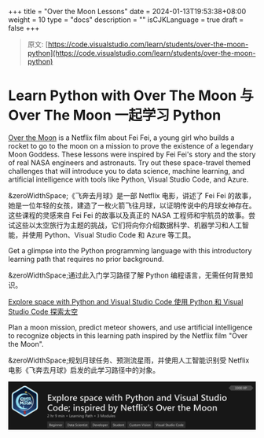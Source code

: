 +++
title = "Over the Moon Lessons"
date = 2024-01-13T19:53:38+08:00
weight = 10
type = "docs"
description = ""
isCJKLanguage = true
draft = false
+++

> 原文: [https://code.visualstudio.com/learn/students/over-the-moon-python](https://code.visualstudio.com/learn/students/over-the-moon-python)

# Learn Python with Over The Moon 与 Over The Moon 一起学习 Python



[Over the Moon](https://www.youtube.com/watch?v=26DIABx44Tw) is a Netflix film about Fei Fei, a young girl who builds a rocket to go to the moon on a mission to prove the existence of a legendary Moon Goddess. These lessons were inspired by Fei Fei's story and the story of real NASA engineers and astronauts. Try out these space-travel themed challenges that will introduce you to data science, machine learning, and artificial intelligence with tools like Python, Visual Studio Code, and Azure.

&zeroWidthSpace;《飞奔去月球》是一部 Netflix 电影，讲述了 Fei Fei 的故事，她是一位年轻的女孩，建造了一枚火箭飞往月球，以证明传说中的月球女神存在。这些课程的灵感来自 Fei Fei 的故事以及真正的 NASA 工程师和宇航员的故事。尝试这些以太空旅行为主题的挑战，它们将向你介绍数据科学、机器学习和人工智能，并使用 Python、Visual Studio Code 和 Azure 等工具。

Get a glimpse into the Python programming language with this introductory learning path that requires no prior background.

&zeroWidthSpace;通过此入门学习路径了解 Python 编程语言，无需任何背景知识。

[Explore space with Python and Visual Studio Code
使用 Python 和 Visual Studio Code 探索太空](https://learn.microsoft.com/training/paths/explore-space-using-python/?WT.mc_id=python-0000-cxa)

Plan a moon mission, predict meteor showers, and use artificial intelligence to recognize objects in this learning path inspired by the Netflix film "Over the Moon".

&zeroWidthSpace;规划月球任务、预测流星雨，并使用人工智能识别受 Netflix 电影《飞奔去月球》启发的此学习路径中的对象。

[![img](./OvertheMoonLessons_img/otm-python.png)](https://learn.microsoft.com/training/paths/explore-space-using-python/?WT.mc_id=python-0000-cxa)

